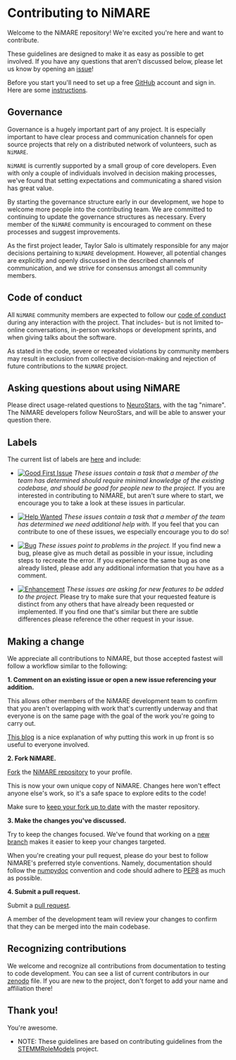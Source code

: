 # Contributing to NiMARE

Welcome to the NiMARE repository! We're excited you're here and want to contribute.

These guidelines are designed to make it as easy as possible to get involved. If you have any questions that aren't discussed below, please let us know by opening an [issue][link_issues]!

Before you start you'll need to set up a free [GitHub][link_github] account and sign in. Here are some [instructions][link_signupinstructions].

## Governance

Governance is a hugely important part of any project.
It is especially important to have clear process and communication channels for open source projects that rely on a distributed network of volunteers, such as ``NiMARE``.

`NiMARE` is currently supported by a small group of core developers.
Even with only a couple of individuals involved in decision making processes, we've found that setting expectations and communicating a shared vision has great value.

By starting the governance structure early in our development, we hope to welcome more people into the contributing team.
We are committed to continuing to update the governance structures as necessary.
Every member of the ``NiMARE`` community is encouraged to comment on these processes and suggest improvements.

As the first project leader, Taylor Salo is ultimately responsible for any major decisions pertaining to ``NiMARE`` development.
However, all potential changes are explicitly and openly discussed in the described channels of communication, and we strive for consensus amongst all community members.

## Code of conduct

All ``NiMARE`` community members are expected to follow our [code of conduct](https://github.com/neurostuff/NiMARE/blob/master/CODE_OF_CONDUCT.md) during any interaction with the project.
That includes- but is not limited to- online conversations, in-person workshops or development sprints, and when giving talks about the software.

As stated in the code, severe or repeated violations by community members may result in exclusion from collective decision-making and rejection of future contributions to the ``NiMARE`` project.

## Asking questions about using NiMARE

Please direct usage-related questions to [NeuroStars][link_neurostars], with the tag "nimare".
The NiMARE developers follow NeuroStars, and will be able to answer your question there.

## Labels

The current list of labels are [here][link_labels] and include:

* [![Good First Issue](https://img.shields.io/badge/-good%20first%20issue-7057ff.svg)](https://github.com/neurostuff/NiMARE/labels/good%20first%20issue)
*These issues contain a task that a member of the team has determined should require minimal knowledge of the existing codebase, and should be good for people new to the project.*
If you are interested in contributing to NiMARE, but aren't sure where to start, we encourage you to take a look at these issues in particular.

* [![Help Wanted](https://img.shields.io/badge/-help%20wanted-33aa3f.svg)](https://github.com/neurostuff/NiMARE/labels/help%20wanted)
*These issues contain a task that a member of the team has determined we need additional help with.*
If you feel that you can contribute to one of these issues, we especially encourage you to do so!

* [![Bug](https://img.shields.io/badge/-bug-ee0701.svg)](https://github.com/neurostuff/NiMARE/labels/bug)
*These issues point to problems in the project.*
If you find new a bug, please give as much detail as possible in your issue, including steps to recreate the error.
If you experience the same bug as one already listed, please add any additional information that you have as a comment.

* [![Enhancement](https://img.shields.io/badge/-enhancement-84b6eb.svg)](https://github.com/neurostuff/NiMARE/labels/enhancement)
*These issues are asking for new features to be added to the project.*
Please try to make sure that your requested feature is distinct from any others that have already been requested or implemented. If you find one that's similar but there are subtle differences please reference the other request in your issue.

## Making a change

We appreciate all contributions to NiMARE, but those accepted fastest will follow a workflow similar to the following:

**1. Comment on an existing issue or open a new issue referencing your addition.**

This allows other members of the NiMARE development team to confirm that you aren't overlapping with work that's currently underway and that everyone is on the same page with the goal of the work you're going to carry out.

[This blog][link_pushpullblog] is a nice explanation of why putting this work in up front is so useful to everyone involved.

**2. Fork NiMARE.**

[Fork][link_fork] the [NiMARE repository][link_nimare] to your profile.

This is now your own unique copy of NiMARE. Changes here won't effect anyone else's work, so it's a safe space to explore edits to the code!

Make sure to [keep your fork up to date][link_updateupstreamwiki] with the master repository.

**3. Make the changes you've discussed.**

Try to keep the changes focused. We've found that working on a [new branch][link_branches] makes it easier to keep your changes targeted.

When you're creating your pull request, please do your best to follow NiMARE's preferred style conventions. Namely, documentation should follow the [numpydoc](https://numpydoc.readthedocs.io/en/latest/) convention and code should adhere to [PEP8](https://www.python.org/dev/peps/pep-0008/) as much as possible.

**4. Submit a pull request.**

Submit a [pull request][link_pullrequest].

A member of the development team will review your changes to confirm that they can be merged into the main codebase.

## Recognizing contributions

We welcome and recognize all contributions from documentation to testing to code development. You can see a list of current contributors in our [zenodo][link_zenodo] file. If you are new to the project, don't forget to add your name and affiliation there!

## Thank you!

You're awesome.

* NOTE: These guidelines are based on contributing guidelines from the [STEMMRoleModels][link_stemmrolemodels] project.

[link_github]: https://github.com/
[link_nimare]: https://github.com/neurostuff/NiMARE
[link_signupinstructions]: https://help.github.com/articles/signing-up-for-a-new-github-account
[link_react]: https://github.com/blog/2119-add-reactions-to-pull-requests-issues-and-comments
[link_issues]: https://github.com/neurostuff/NiMARE/issues
[link_labels]: https://github.com/neurostuff/NiMARE/labels
[link_discussingissues]: https://help.github.com/articles/discussing-projects-in-issues-and-pull-requests
[link_neurostars]: https://neurostars.org

[link_pullrequest]: https://help.github.com/articles/creating-a-pull-request/
[link_fork]: https://help.github.com/articles/fork-a-repo/
[link_pushpullblog]: https://www.igvita.com/2011/12/19/dont-push-your-pull-requests/
[link_branches]: https://help.github.com/articles/creating-and-deleting-branches-within-your-repository/
[link_updateupstreamwiki]: https://help.github.com/articles/syncing-a-fork/
[link_stemmrolemodels]: https://github.com/KirstieJane/STEMMRoleModels
[link_zenodo]: https://github.com/neurostuff/NiMARE/blob/master/.zenodo.json
